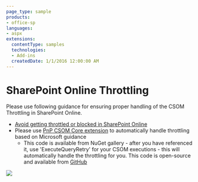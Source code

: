 ```yaml
---
page_type: sample
products:
- office-sp
languages:
- aspx
extensions:
  contentType: samples
  technologies:
  - Add-ins
  createdDate: 1/1/2016 12:00:00 AM
---
```

# SharePoint Online Throttling #

Please use following guidance for ensuring proper handling of the CSOM Throttling in SharePoint Online.

* [Avoid getting throttled or blocked in SharePoint Online](https://docs.microsoft.com/en-us/sharepoint/dev/general-development/how-to-avoid-getting-throttled-or-blocked-in-sharepoint-online)
* Please use [PnP CSOM Core extension](https://www.nuget.org/packages/SharePointPnPCoreOnline/) to automatically handle throttling based on Microsoft guidance
  * This code is available from NuGet gallery - after you have referenced it, use 'ExecuteQueryRetry' for your CSOM executions - this will automatically handle the throttling for you. This code is open-source and available from [GitHub](https://github.com/pnp/PnP-Sites-Core/blob/master/Core/OfficeDevPnP.Core/Extensions/ClientContextExtensions.cs#L88)

<img src="https://telemetry.sharepointpnp.com/pnp/samples/Core.Throttling" />